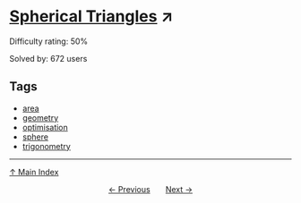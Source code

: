 # [Spherical Triangles](https://projecteuler.net/problem=332) ↗️

Difficulty rating: 50%

Solved by: 672 users
## Tags

- [area](../tags/area.md)
- [geometry](../tags/geometry.md)
- [optimisation](../tags/optimisation.md)
- [sphere](../tags/sphere.md)
- [trigonometry](../tags/trigonometry.md)



---

[↑ Main Index](../README.md)


<div align=center><a href='331.md'>← Previous</a> &nbsp;&nbsp; &nbsp;&nbsp;  <a href='333.md'>Next →</a></div>
